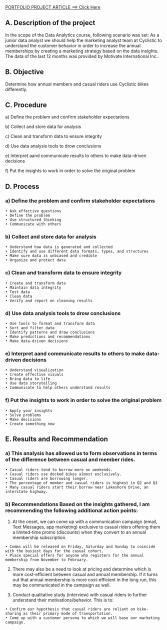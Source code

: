 [PORTFOLIO PROJECT ARTICLE ==> Click Here](https://medium.com/@sarisaldi365/portfolio-project-how-does-a-bike-share-navigate-speedy-success-d1ac84a448d8)

## A. Description of the project 

In the scope of the Data Analytics course, following scenario was set: As a junior data analyst we should help 
the marketing analyst team at Cyclistic to understand the customer behavior in order to increase the annual 
memberships by creating a marketing strategy based on the data insights. The data of the last 12 months was
provided by Motivate International Inc..

## B. Objective

Determine how annual members and casual riders use Cyclistic bikes differently.

## C. Procedure

a) Define the problem and confirm stakeholder expectations

b) Collect and store data for analysis 

c) Clean and transform data to ensure integrity

d) Use data analysis tools to drow conclusions

e) Interpret aand communicate results to others to make data-driven decisions 

f) Put the insights to work in order to solve the original problem

## D. Process

### a) Define the problem and confirm stakeholder expectations
    • Ask effective questions 
    • Define the problem 
    • Use structured thinking 
    • Communicate with others 
### b) Collect and store data for analysis 
    • Understand how data is generated and collected 
    • Identify and use different data formats, types, and structures 
    • Make sure data is unbiased and credible 
    • Organize and protect data
### c) Clean and transform data to ensure integrity
    • Create and transform data 
    • Maintain data integrity 
    • Test data 
    • Clean data 
    • Verify and report on cleaning results 
### d) Use data analysis tools to drow conclusions
    • Use tools to format and transform data 
    • Sort and filter data 
    • Identify patterns and draw conclusions 
    • Make predictions and recommendations 
    • Make data-driven decisions 
### e) Interpret aand communicate results to others to make data-driven decisions
    • Understand visualization 
    • Create effective visuals 
    • Bring data to life 
    • Use data storytelling 
    • Communicate to help others understand results
### f) Put the insights to work in order to solve the original problem
    • Apply your insights 
    • Solve problems 
    • Make decisions 
    • Create something new 

## E. Results and Recommendation

### a) This analysis has allowed us to form observations in terms of the difference between casual and member rides.

    • Casual riders tend to borrow more on weekends. 
    • Casual riders use docked bikes almost exclusively. 
    • Casual riders are borrowing longer. 
    • The percentage of member and casual riders is highest in Q2 and Q3 
    • Many casual riders start their borrow near Lakeshore Drive, an interstate highway. 

### b) Recommendations Based on the insights gathered, I am recommending the following additional action points:

  1. At the onset, we can come up with a communication campaign (email, Text Messages, app marketing) exclusive 
     to casual riders offering them a limited-time promo (discounts) when they convert to an annual membership subscription.

    • Comms will be released on Friday, Saturday and Sunday to coincide with the busiest days for the casual cohort.
    • Place special offers for anyone who registers for the annual membership from November to February.

  2. There may also be a need to look at pricing and determine which is more cost-efficient between casual and annual membership. 
     If it turns out that annual membership is more cost-efficient in the long run, this may be communicated in the campaign as well.

  3. Conduct qualitative study (interview) with casual riders to further understand their motivations/behavior. This is to:

    • Confirm our hypothesis that casual riders are reliant on bike-sharing as their primary mode of transportation.
    • Come up with a customer persona to which we will base our marketing campaign.
